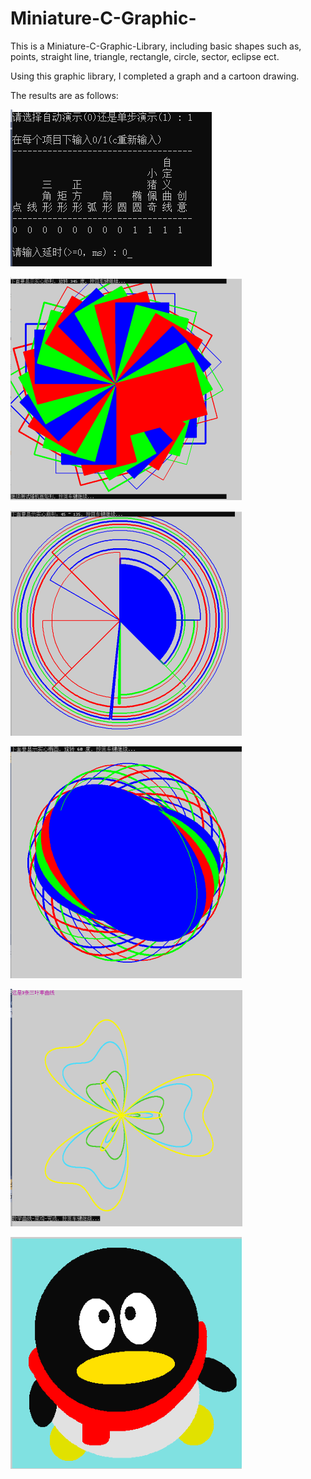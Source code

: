 # Miniature-C-Graphic-

This is a Miniature-C-Graphic-Library, including basic shapes such as, points, straight line, triangle, rectangle, circle, sector, eclipse ect.

Using this graphic library, I completed a graph and a cartoon drawing.

The results are as follows:

![image](https://github.com/TitusVespasian/Miniature-C-Graphic-Library/blob/master/images/menu.png)

![image](https://github.com/TitusVespasian/Miniature-C-Graphic-Library/blob/master/images/rectangle.png)

![image](https://github.com/TitusVespasian/Miniature-C-Graphic-Library/blob/master/images/sector.png)

![image](https://github.com/TitusVespasian/Miniature-C-Graphic-Library/blob/master/images/eclipse.png)

![image](https://github.com/TitusVespasian/Miniature-C-Graphic-Library/blob/master/images/graph.png)

![image](https://github.com/TitusVespasian/Miniature-C-Graphic-Library/blob/master/images/cartoon.png)
